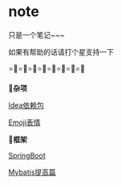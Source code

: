 # note
只是一个笔记~~~

如果有帮助的话请打个星支持一下

:star::star2::star::star2::star::star2::star::star2::star::star2::star::star2::star::star2::star::star2:

:apple:**杂项**

[Idea依赖包](./src/依赖包.md)

[Emoji表情](./src/Emoji表情.md)

:green_apple:**框架**

[SpringBoot](./src/SpringBoot.md)

[Mybatis提高篇](./src/Mybatis提高篇.md)

